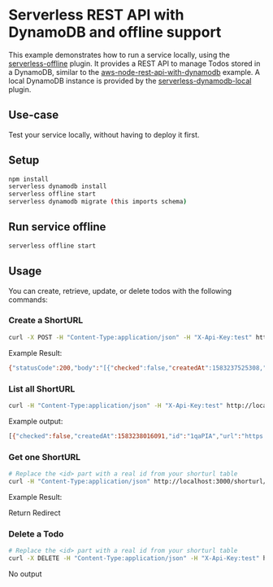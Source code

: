 <!--
title: 'AWS Serverless REST API with DynamoDB and offline support example in NodeJS'
description: 'This example demonstrates how to run a service locally, using the ''serverless-offline'' plugin. It provides a REST API to manage Todos stored in DynamoDB.'
layout: Doc
framework: v1
platform: AWS
language: nodeJS
authorLink: 'https://github.com/adambrgmn'
authorName: 'Adam Bergman'
authorAvatar: 'https://avatars1.githubusercontent.com/u/13746650?v=4&s=140'
-->
# Serverless REST API with DynamoDB and offline support

This example demonstrates how to run a service locally, using the
[serverless-offline](https://github.com/dherault/serverless-offline) plugin. It
provides a REST API to manage Todos stored in a DynamoDB, similar to the
[aws-node-rest-api-with-dynamodb](https://github.com/serverless/examples/tree/master/aws-node-rest-api-with-dynamodb)
example. A local DynamoDB instance is provided by the
[serverless-dynamodb-local](https://github.com/99xt/serverless-dynamodb-local)
plugin.

## Use-case

Test your service locally, without having to deploy it first.

## Setup

```bash
npm install
serverless dynamodb install
serverless offline start
serverless dynamodb migrate (this imports schema)
```

## Run service offline

```bash
serverless offline start
```

## Usage

You can create, retrieve, update, or delete todos with the following commands:

### Create a ShortURL

```bash
curl -X POST -H "Content-Type:application/json" -H "X-Api-Key:test" http://localhost:3000/shorturl --data '{ "u": "https://www.google.com" }'
```

Example Result:
```bash
{"statusCode":200,"body":"[{"checked":false,"createdAt":1583237525308,"id":"ZSUcpm","url":"https://google.com","updatedAt":1583237525308}]"}
```

### List all ShortURL

```bash
curl -H "Content-Type:application/json" -H "X-Api-Key:test" http://localhost:3000/shorturl
```

Example output:
```bash
[{"checked":false,"createdAt":1583238016091,"id":"1qaPIA","url":"https://yahoo.com","updatedAt":1583238016091},{"checked":false,"createdAt":1583237994751,"id":"ZSUcpm","url":"https://google.com","updatedAt":1583237994751},{"checked":false,"createdAt":1583237985861,"id":"2aEU22","url":"https://reddit.com","updatedAt":1583237985861},{"checked":false,"createdAt":1583238056236,"id":"1vABqH","url":"http://ceeuropa.cat","updatedAt":1583238056236}]
```

### Get one ShortURL

```bash
# Replace the <id> part with a real id from your shorturl table
curl -H "Content-Type:application/json" http://localhost:3000/shorturl/<id>
```

Example Result:

Return Redirect

### Delete a Todo

```bash
# Replace the <id> part with a real id from your shorturl table
curl -X DELETE -H "Content-Type:application/json" -H "X-Api-Key:test" http://localhost:3000/shorturl/<id>
```

No output
